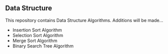 
## Data Structure

This repository contains Data Structure Algorithms. Additions will be made... 

+ Insertion Sort Algorithm
+ Selection Sort Algorithm
+ Merge Sort Algorithm
+ Binary Search Tree Algorithm